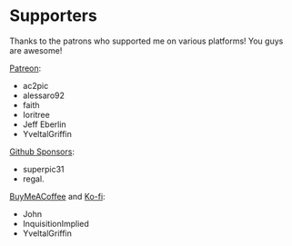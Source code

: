 # Supporters

Thanks to the patrons who supported me on various platforms! You guys are awesome!

[Patreon](https://www.patreon.com/illusion0001):

- ac2pic
- alessaro92
- faith
- Ioritree
- Jeff Eberlin
- YveltalGriffin

[Github Sponsors](https://github.com/sponsors/illusion0001):

- superpic31
- regal.

[BuyMeACoffee](https://www.buymeacoffee.com/illusion0001) and [Ko-fi](https://ko-fi.com/illusion0001):

- John
- InquisitionImplied
- YveltalGriffin

